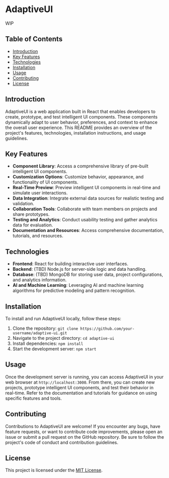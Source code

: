 # AdaptiveUI

WIP

## Table of Contents

- [Introduction](#introduction)
- [Key Features](#key-features)
- [Technologies](#technologies)
- [Installation](#installation)
- [Usage](#usage)
- [Contributing](#contributing)
- [License](#license)

## Introduction

AdaptiveUI is a web application built in React that enables developers to create, prototype, and test intelligent UI components. These components dynamically adapt to user behavior, preferences, and context to enhance the overall user experience. This README provides an overview of the project's features, technologies, installation instructions, and usage guidelines.

## Key Features

- **Component Library**: Access a comprehensive library of pre-built intelligent UI components.
- **Customization Options**: Customize behavior, appearance, and functionality of UI components.
- **Real-Time Preview**: Preview intelligent UI components in real-time and simulate user interactions.
- **Data Integration**: Integrate external data sources for realistic testing and validation.
- **Collaboration Tools**: Collaborate with team members on projects and share prototypes.
- **Testing and Analytics**: Conduct usability testing and gather analytics data for evaluation.
- **Documentation and Resources**: Access comprehensive documentation, tutorials, and resources.

## Technologies

- **Frontend**: React for building interactive user interfaces.
- **Backend**: (TBD) Node.js for server-side logic and data handling.
- **Database**: (TBD) MongoDB for storing user data, project configurations, and analytics information.
- **AI and Machine Learning**: Leveraging AI and machine learning algorithms for predictive modeling and pattern recognition.

## Installation

To install and run AdaptiveUI locally, follow these steps:

1. Clone the repository: `git clone https://github.com/your-username/adaptive-ui.git`
2. Navigate to the project directory: `cd adaptive-ui`
3. Install dependencies: `npm install`
4. Start the development server: `npm start`

## Usage

Once the development server is running, you can access AdaptiveUI in your web browser at `http://localhost:3000`. From there, you can create new projects, prototype intelligent UI components, and test their behavior in real-time. Refer to the documentation and tutorials for guidance on using specific features and tools.

## Contributing

Contributions to AdaptiveUI are welcome! If you encounter any bugs, have feature requests, or want to contribute code improvements, please open an issue or submit a pull request on the GitHub repository. Be sure to follow the project's code of conduct and contribution guidelines.

## License

This project is licensed under the [MIT License](LICENSE).
